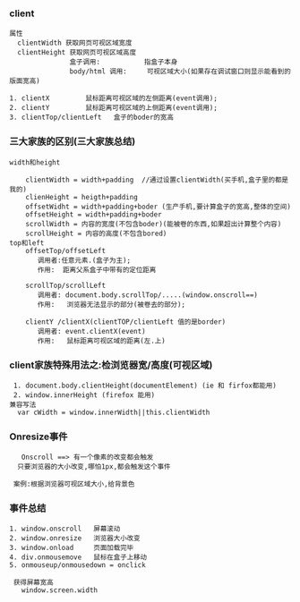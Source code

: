 ### client 
    属性
      clientWidth 获取网页可视区域宽度
      clientHeight 获取网页可视区域高度
                   盒子调用:           指盒子本身
                   body/html 调用:     可视区域大小(如果存在调试窗口则显示能看到的版面宽高)

    1. clientX         鼠标距离可视区域的左侧距离(event调用);
    2. clientY         鼠标距离可视区域的上侧距离(event调用);
    3. clientTop/clientLeft   盒子的boder的宽高

### 三大家族的区别(三大家族总结)
    width和height

        clientWidth = width+padding  //通过设置clientWidth(买手机,盒子里的都是我的)
        clienHeight = heigth+padding
        offsetWidht = width+padding+boder (生产手机,要计算盒子的宽高,整体的空间)
        offsetHeight = width+padding+boder
        scrollWidth = 内容的宽度(不包含boder)(能被卷的东西,如果超出计算整个内容)
        scrollHeight = 内容的高度(不包含bored)
    top和left
        offsetTop/offsetLeft
           调用者:任意元素.(盒子为主);
           作用:  距离父系盒子中带有的定位距离

        scrollTop/scrollLeft
           调用者: document.body.scrollTop/.....(window.onscroll==)
           作用:   浏览器无法显示的部分(被卷去的部分);

        clientY /clientX(clientTOP/clientLeft 值的是border)
           调用者: event.clientX(event)
           作用:   鼠标距离可视区域的距离(左.上)

### client家族特殊用法之:检浏览器宽/高度(可视区域)
     1. document.body.clientHeight(documentElement) (ie 和 firfox都能用)
     2. window.innerHeight (firefox 能用)
    兼容写法
      var cWidth = window.innerWidth||this.clientWidth

### Onresize事件
       Onscroll ==> 有一个像素的改变都会触发
      只要浏览器的大小改变,哪怕1px,都会触发这个事件

     案例:根据浏览器可视区域大小,给背景色

### 事件总结
    1. window.onscroll   屏幕滚动
    2. window.onresize   浏览器大小改变
    3. window.onload     页面加载完毕
    4. div.onmousemove   鼠标在盒子上移动
    5. onmouseup/onmousedown = onclick

     获得屏幕宽高
       window.screen.width
